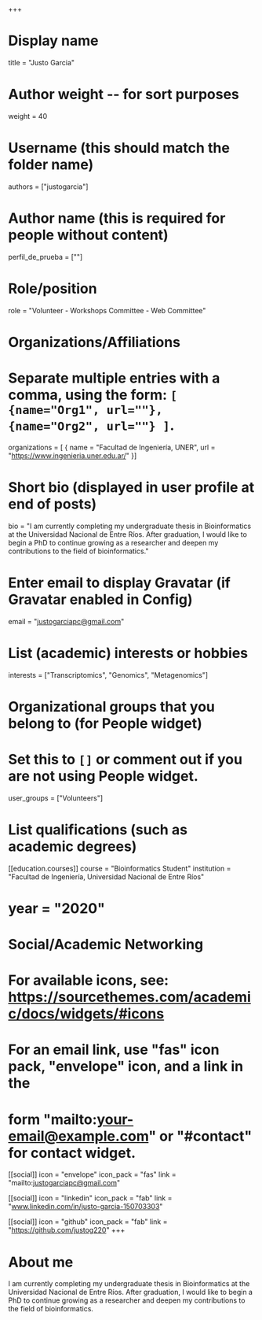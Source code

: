 +++
# Display name
title = "Justo Garcia"

# Author weight -- for sort purposes
weight = 40

# Username (this should match the folder name)
authors = ["justogarcia"]

# Author name (this is required for people without content)
perfil_de_prueba = [""]

# Role/position
role = "Volunteer - Workshops Committee - Web Committee"

# Organizations/Affiliations
#   Separate multiple entries with a comma, using the form: `[ {name="Org1", url=""}, {name="Org2", url=""} ]`.
organizations = [ { name = "Facultad de Ingeniería, UNER", url = "https://www.ingenieria.uner.edu.ar/" }]

# Short bio (displayed in user profile at end of posts)
bio = "I am currently completing my undergraduate thesis in Bioinformatics at the Universidad Nacional de Entre Ríos. After graduation, I would like to begin a PhD to continue growing as a researcher and deepen my contributions to the field of bioinformatics."

# Enter email to display Gravatar (if Gravatar enabled in Config)
email = "justogarciapc@gmail.com"

# List (academic) interests or hobbies
interests = ["Transcriptomics", "Genomics", "Metagenomics"]

# Organizational groups that you belong to (for People widget)
#   Set this to `[]` or comment out if you are not using People widget.
user_groups = ["Volunteers"]

# List qualifications (such as academic degrees)
[[education.courses]]
  course = "Bioinformatics Student"
  institution = "Facultad de Ingeniería, Universidad Nacional de Entre Ríos"
# year = "2020"

# Social/Academic Networking
# For available icons, see: https://sourcethemes.com/academic/docs/widgets/#icons
#   For an email link, use "fas" icon pack, "envelope" icon, and a link in the
#   form "mailto:your-email@example.com" or "#contact" for contact widget.

[[social]]
  icon = "envelope"
  icon_pack = "fas"
  link = "mailto:justogarciapc@gmail.com"

[[social]]
  icon = "linkedin"
  icon_pack = "fab"
  link = "www.linkedin.com/in/justo-garcia-150703303"

[[social]]
  icon = "github"
  icon_pack = "fab"
  link = "https://github.com/justog220"
+++

# About me 

I am currently completing my undergraduate thesis in Bioinformatics at the Universidad Nacional de Entre Ríos. After graduation, I would like to begin a PhD to continue growing as a researcher and deepen my contributions to the field of bioinformatics.